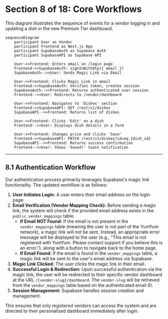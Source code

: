 # Section 8 of 18: Core Workflows

This diagram illustrates the sequence of events for a vendor logging in and updating a dish in the new Premium Tier dashboard.

```mermaid
sequenceDiagram
    participant User as Vendor
    participant Frontend as Next.js App
    participant SupabaseAuth as Supabase Auth
    participant SupabaseAPI as Supabase API

    User->>Frontend: Enters email on /login page
    Frontend->>SupabaseAuth: signInWithOtp({ email })
    SupabaseAuth-->>User: Sends Magic Link via Email

    User->>Frontend: Clicks Magic Link in email
    Frontend->>SupabaseAuth: Verifies token, creates session
    SupabaseAuth-->>Frontend: Returns authenticated user session
    Frontend-->>User: Redirects to /vendor/dashboard

    User->>Frontend: Navigates to 'Dishes' section
    Frontend->>SupabaseAPI: GET /rest/v1/dishes
    SupabaseAPI-->>Frontend: Returns list of dishes

    User->>Frontend: Clicks 'Edit' on a dish
    Frontend-->>User: Displays dish details in a form

    User->>Frontend: Changes price and clicks 'Save'
    Frontend->>SupabaseAPI: PATCH /rest/v1/dishes?id=eq.{dish_id}
    SupabaseAPI-->>Frontend: Returns success confirmation
    Frontend-->>User: Shows 'Saved!' toast notification
```

---

## 8.1 Authentication Workflow

Our authentication process primarily leverages Supabase's magic link functionality. The updated workflow is as follows:

1.  **User Initiates Login:** A user enters their email address on the login page.
2.  **Email Verification (Vendor Mapping Check):** Before sending a magic link, the system will check if the provided email address exists in the `public.vendor_mappings` table.
    *   **If Email NOT Found:** If the email is not present in the `vendor_mappings` table (meaning the user is not part of the YumYum network), a magic link will *not* be sent. Instead, an appropriate error message will be displayed to the user (e.g., "This email is not registered with YumYum. Please contact support if you believe this is an error."), along with a button to navigate back to the home page.
    *   **If Email Found:** If the email is found in the `vendor_mappings` table, a magic link will be sent to the user's email address via Supabase.
3.  **Magic Link Clicked:** The user clicks the magic link in their email.
4.  **Successful Login & Redirection:** Upon successful authentication via the magic link, the user will be redirected to their specific vendor dashboard at the URL `/{vendor-slug}/dashboard`. The `vendor-slug` will be retrieved from the `vendor_mappings` table based on the authenticated email ID.
5.  **Session Management:** Supabase handles session creation and management.

This ensures that only registered vendors can access the system and are directed to their personalized dashboard immediately after login.
